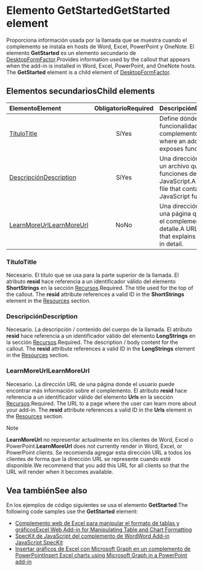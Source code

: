 # <a name="getstarted-element"></a><span data-ttu-id="9a956-101">Elemento GetStarted</span><span class="sxs-lookup"><span data-stu-id="9a956-101">GetStarted element</span></span>

<span data-ttu-id="9a956-p101">Proporciona información usada por la llamada que se muestra cuando el complemento se instala en hosts de Word, Excel, PowerPoint y OneNote. El elemento **GetStarted** es un elemento secundario de [DesktopFormFactor](desktopformfactor.md).</span><span class="sxs-lookup"><span data-stu-id="9a956-p101">Provides information used by the callout that appears when the add-in is installed in Word, Excel, PowerPoint, and OneNote hosts. The **GetStarted** element is a child element of [DesktopFormFactor](desktopformfactor.md).</span></span>

## <a name="child-elements"></a><span data-ttu-id="9a956-104">Elementos secundarios</span><span class="sxs-lookup"><span data-stu-id="9a956-104">Child elements</span></span>

| <span data-ttu-id="9a956-105">Elemento</span><span class="sxs-lookup"><span data-stu-id="9a956-105">Element</span></span>                       | <span data-ttu-id="9a956-106">Obligatorio</span><span class="sxs-lookup"><span data-stu-id="9a956-106">Required</span></span> | <span data-ttu-id="9a956-107">Descripción</span><span class="sxs-lookup"><span data-stu-id="9a956-107">Description</span></span>                                        |
|:------------------------------|:--------:|:---------------------------------------------------|
| [<span data-ttu-id="9a956-108">Título</span><span class="sxs-lookup"><span data-stu-id="9a956-108">Title</span></span>](#title)               | <span data-ttu-id="9a956-109">Sí</span><span class="sxs-lookup"><span data-stu-id="9a956-109">Yes</span></span>      | <span data-ttu-id="9a956-110">Define dónde expone su funcionalidad un complemento.</span><span class="sxs-lookup"><span data-stu-id="9a956-110">Defines where an add-in exposes functionality.</span></span>     |
| [<span data-ttu-id="9a956-111">Descripción</span><span class="sxs-lookup"><span data-stu-id="9a956-111">Description</span></span>](#description)   | <span data-ttu-id="9a956-112">Sí</span><span class="sxs-lookup"><span data-stu-id="9a956-112">Yes</span></span>      | <span data-ttu-id="9a956-113">Una dirección URL de un archivo que contiene funciones de JavaScript.</span><span class="sxs-lookup"><span data-stu-id="9a956-113">A URL to a file that contains JavaScript functions.</span></span>|
| [<span data-ttu-id="9a956-114">LearnMoreUrl</span><span class="sxs-lookup"><span data-stu-id="9a956-114">LearnMoreUrl</span></span>](#learnmoreurl) | <span data-ttu-id="9a956-115">No</span><span class="sxs-lookup"><span data-stu-id="9a956-115">No</span></span>       | <span data-ttu-id="9a956-116">Una dirección URL de una página que explica el complemento en detalle.</span><span class="sxs-lookup"><span data-stu-id="9a956-116">A URL to a page that explains the add-in in detail.</span></span>   |

### <a name="title"></a><span data-ttu-id="9a956-117">Título</span><span class="sxs-lookup"><span data-stu-id="9a956-117">Title</span></span> 

<span data-ttu-id="9a956-p102">Necesario. El título que se usa para la parte superior de la llamada. El atributo **resid** hace referencia a un identificador válido del elemento **ShortStrings** en la sección [Recursos](resources.md).</span><span class="sxs-lookup"><span data-stu-id="9a956-p102">Required. The title used for the top of the callout. The **resid** attribute references a valid ID in the **ShortStrings** element in the [Resources](resources.md) section.</span></span>

### <a name="description"></a><span data-ttu-id="9a956-121">Descripción</span><span class="sxs-lookup"><span data-stu-id="9a956-121">Description</span></span>

<span data-ttu-id="9a956-p103">Necesario. La descripción / contenido del cuerpo de la llamada. El atributo **resid** hace referencia a un identificador válido del elemento **LongStrings** en la sección [Recursos](resources.md).</span><span class="sxs-lookup"><span data-stu-id="9a956-p103">Required. The description / body content for the callout. The **resid** attribute references a valid ID in the **LongStrings** element in the [Resources](resources.md) section.</span></span>

### <a name="learnmoreurl"></a><span data-ttu-id="9a956-125">LearnMoreUrl</span><span class="sxs-lookup"><span data-stu-id="9a956-125">LearnMoreUrl</span></span>

<span data-ttu-id="9a956-p104">Necesario. La dirección URL de una página donde el usuario puede encontrar más información sobre el complemento. El atributo **resid** hace referencia a un identificador válido del elemento **Urls** en la sección [Recursos](resources.md).</span><span class="sxs-lookup"><span data-stu-id="9a956-p104">Required. The URL to a page where the user can learn more about your add-in. The **resid** attribute references a valid ID in the **Urls** element in the [Resources](resources.md) section.</span></span>

> [!NOTE]
> <span data-ttu-id="9a956-129">**LearnMoreUrl** no representar actualmente en los clientes de Word, Excel o PowerPoint.</span><span class="sxs-lookup"><span data-stu-id="9a956-129">**LearnMoreUrl** does not currently render in Word, Excel, or PowerPoint clients.</span></span> <span data-ttu-id="9a956-130">Se recomienda agregar esta dirección URL a todos los clientes de forma que la dirección URL se represente cuando esté disponible.</span><span class="sxs-lookup"><span data-stu-id="9a956-130">We recommend that you add this URL for all clients so that the URL will render when it becomes available.</span></span> 

## <a name="see-also"></a><span data-ttu-id="9a956-131">Vea también</span><span class="sxs-lookup"><span data-stu-id="9a956-131">See also</span></span>

<span data-ttu-id="9a956-132">En los ejemplos de código siguientes se usa el elemento **GetStarted**:</span><span class="sxs-lookup"><span data-stu-id="9a956-132">The following code samples use the **GetStarted** element:</span></span>

* [<span data-ttu-id="9a956-133">Complemento web de Excel para manipular el formato de tablas y gráficos</span><span class="sxs-lookup"><span data-stu-id="9a956-133">Excel Web Add-in for Manipulating Table and Chart Formatting</span></span>](https://github.com/OfficeDev/Excel-Add-in-JavaScript-SalesTracker)
* [<span data-ttu-id="9a956-134">SpecKit de JavaScript del complemento de Word</span><span class="sxs-lookup"><span data-stu-id="9a956-134">Word Add-in JavaScript SpecKit</span></span>](https://github.com/OfficeDev/Word-Add-in-JS-SpecKit)
* [<span data-ttu-id="9a956-135">Insertar gráficos de Excel con Microsoft Graph en un complemento de PowerPoint</span><span class="sxs-lookup"><span data-stu-id="9a956-135">Insert Excel charts using Microsoft Graph in a PowerPoint add-in</span></span>](https://github.com/OfficeDev/PowerPoint-Add-in-Microsoft-Graph-ASPNET-InsertChart)
